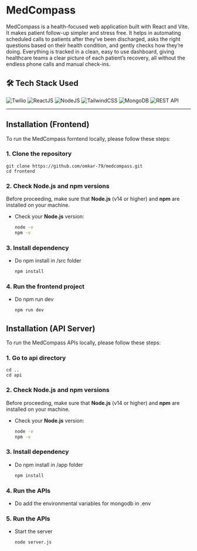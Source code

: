# MedCompass

MedCompass is a health-focused web application built with React and Vite. It makes patient follow-up simpler and stress free. It helps in automating scheduled calls to patients after they’ve been discharged, asks the right questions based on their health condition, and gently checks how they’re doing. Everything is tracked in a clean, easy to use dashboard, giving healthcare teams a clear picture of each patient’s recovery, all without the endless phone calls and manual check-ins.

## 🛠️ Tech Stack Used

![Twilio](https://img.shields.io/badge/Twilio-%23F22F46.svg?style=flat&logo=twilio&logoColor=white)
![ReactJS](https://img.shields.io/badge/React-%2361DAFB.svg?style=flat&logo=react&logoColor=white)
![NodeJS](https://img.shields.io/badge/Node.js-%23339933.svg?style=flat&logo=node.js&logoColor=white)
![TailwindCSS](https://img.shields.io/badge/TailwindCSS-%2306B6D4.svg?style=flat&logo=tailwindcss&logoColor=white)
![MongoDB](https://img.shields.io/badge/MongoDB-%2347A248.svg?style=flat&logo=mongodb&logoColor=white)
![REST API](https://img.shields.io/badge/REST%20API-%232c3e50.svg?style=flat&logo=api&logoColor=white)


---

## Installation (Frontend)

To run the MedCompass forntend locally, please follow these steps:

### 1. Clone the repository
```
git clone https://github.com/omkar-79/medcompass.git
cd frontend
```

### 2. Check Node.js and npm versions

Before proceeding, make sure that **Node.js** (v14 or higher) and **npm** are installed on your machine.

- Check your **Node.js** version:

  ```bash
  node -v
  npm -v

### 3. Install dependency

- Do npm install in /src folder

   ```bash
   npm install

### 4. Run the frontend project

- Do npm run dev

   ```bash
   npm run dev


## Installation (API Server)

To run the MedCompass APIs locally, please follow these steps:

### 1. Go to api directory
```
cd ..
cd api
```

### 2. Check Node.js and npm versions

Before proceeding, make sure that **Node.js** (v14 or higher) and **npm** are installed on your machine.

- Check your **Node.js** version:

  ```bash
  node -v
  npm -v

### 3. Install dependency

- Do npm install in /app folder

   ```bash
   npm install

### 4. Run the APIs

- Do add the environmental variables for mongodb in .env

### 5. Run the APIs

- Start the server

   ```bash
   node server.js

